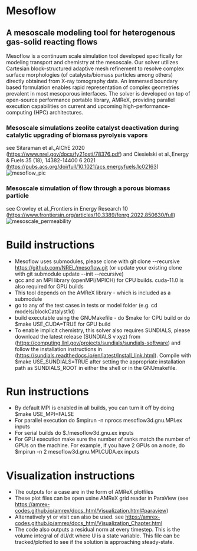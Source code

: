 # Mesoflow
## A mesoscale modeling tool for heterogenous gas-solid reacting flows

Mesoflow is a continuum scale simulation tool developed specifically for modeling transport and chemistry at the mesoscale. 
Our solver utilizes Cartesian block-structured adaptive mesh refinement to resolve complex surface morphologies 
(of catalysts/biomass particles among others) directly obtained from X-ray tomography data. 
An immersed boundary based formulation enables rapid representation of complex geometries prevalent in most mesoporous interfaces. 
The solver is developed on top of open-source performance portable library, AMReX, providing parallel execution capabilities on 
current and upcoming high-performance-computing (HPC) architectures. 

### Mesoscale simulations zeolite catalyst deactivation during catalytic upgrading of biomass pyrolysis vapors
see Sitaraman et al.,AIChE 2020 (https://www.nrel.gov/docs/fy21osti/78376.pdf) and
Ciesielski et al.,Energy & Fuels 35 (18), 14382-14400	6	2021 (https://pubs.acs.org/doi/full/10.1021/acs.energyfuels.1c02163)
![mesoflow_pic](https://user-images.githubusercontent.com/7399475/185490891-67a7d1c9-bfd4-4691-b735-2ff12ef89b12.png)

### Mesoscale simulation of flow through a porous biomass particle
see Crowley et al.,Frontiers in Energy Research 10 (https://www.frontiersin.org/articles/10.3389/fenrg.2022.850630/full)
![mesoscale_permeability](https://user-images.githubusercontent.com/7399475/185494788-904e5b21-62bc-4b65-af10-b9ff08440a43.png)




# Build instructions
* Mesoflow uses submodules, please clone with git clone --recursive https://github.com/NREL/mesoflow.git (or update your existing clone with git submodule update --init --recursive)
* gcc and an MPI library (openMPI/MPICH) for CPU builds. cuda-11.0 is also required for GPU builds
* This tool depends on the AMReX library - which is included as a submodule
* go to any of the test cases in tests or model folder (e.g. cd models/blockCatalyst1d)
* build executable using the GNUMakefile - do $make for CPU build or do $make USE_CUDA=TRUE for GPU build
* To enable implicit chemistry, this solver also requires SUNDIALS, please download the latest release (SUNDIALS v xyz)
from (https://computing.llnl.gov/projects/sundials/sundials-software) and follow the installation instructions in
(https://sundials.readthedocs.io/en/latest/Install_link.html). Compile with $make USE_SUNDIALS=TRUE after setting
the appropriate installation path as SUNDIALS_ROOT in either the shell or in the GNUmakefile.

# Run instructions

* By default MPI is enabled in all builds, you can turn it off by doing $make USE_MPI=FALSE
* For parallel execution do $mpirun -n nprocs mesoflow3d.gnu.MPI.ex inputs
* For serial builds do $./mesoflow3d.gnu.ex inputs
* For GPU execution make sure the number of ranks match the number of GPUs on the machine. 
  For example, if you have 2 GPUs on a node, do $mpirun -n 2 mesoflow3d.gnu.MPI.CUDA.ex inputs
  
  
# Visualization instructions
  
* The outputs for a case are in the form of AMReX plotfiles
* These plot files can be open usine AMReX grid reader in ParaView (see https://amrex-codes.github.io/amrex/docs_html/Visualization.html#paraview)
* Alternatively yt or visit can also be used. see https://amrex-codes.github.io/amrex/docs_html/Visualization_Chapter.html
* The code also outputs a residual norm at every timestep. This is the volume integral of dU/dt where U is a state variable. This file can be tracked/plotted to see if the solution is approaching steady-state.

